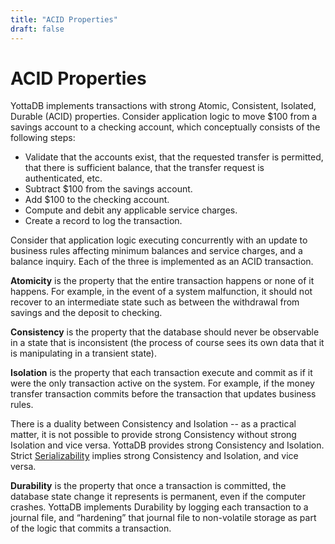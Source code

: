 ```yaml
---
title: "ACID Properties"
draft: false
---
```


# ACID Properties

YottaDB implements transactions with strong Atomic, Consistent, Isolated, Durable (ACID) properties. Consider application logic to move $100 from a savings account to a checking account, which conceptually consists of the following steps:

 - Validate that the accounts exist, that the requested transfer is permitted, that there is sufficient balance, that the transfer request is authenticated, etc.
 - Subtract $100 from the savings account.
 - Add $100 to the checking account.
 - Compute and debit any applicable service charges.
 - Create a record to log the transaction.

Consider that application logic executing concurrently with an update to business rules affecting minimum balances and service charges, and a balance inquiry. Each of the three is implemented as an ACID transaction.

**Atomicity** is the property that the entire transaction happens or none of it happens. For example, in the event of a system malfunction, it should not recover to an intermediate state such as between the withdrawal from savings and the deposit to checking.

**Consistency** is the property that the database should never be observable in a state that is inconsistent (the process of course sees its own data that it is manipulating in a transient state).

**Isolation** is the property that each transaction execute and commit as if it were the only transaction active on the system. For example, if the money transfer transaction commits before the transaction that updates business rules.

There is a duality between Consistency and Isolation -- as a practical matter, it is not possible to provide strong Consistency without strong Isolation and vice versa. YottaDB provides strong Consistency and Isolation. Strict [Serializability](https://en.wikipedia.org/wiki/Serializability) implies strong Consistency and Isolation, and vice versa.

**Durability** is the property that once a transaction is committed, the database state change it represents is permanent, even if the computer crashes. YottaDB implements Durability by logging each transaction to a journal file, and “hardening” that journal file to non-volatile storage as part of the logic that commits a transaction.